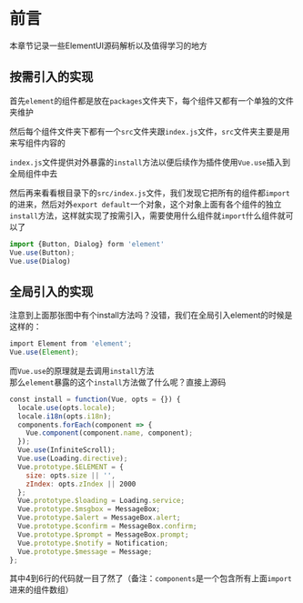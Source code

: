 # 前言
本章节记录一些ElementUI源码解析以及值得学习的地方

## 按需引入的实现
首先`element`的组件都是放在`packages`文件夹下，每个组件又都有一个单独的文件夹维护
<Gimage src="/vision/element/introduce/img1.png"/>

然后每个组件文件夹下都有一个`src`文件夹跟`index.js`文件，`src`文件夹主要是用来写组件内容的
<Gimage src="/vision/element/introduce/img2.png"/>

`index.js`文件提供对外暴露的`install`方法以便后续作为插件使用`Vue.use`插入到全局组件中去
<Gimage src="/vision/element/introduce/img3.png"/>

然后再来看看根目录下的`src/index.js`文件，我们发现它把所有的组件都`import`的进来，然后对外`export default`一个对象，这个对象上面有各个组件的独立`install`方法，这样就实现了按需引入，需要使用什么组件就`import`什么组件就可以了
```js
import {Button, Dialog} form 'element'
Vue.use(Button);
Vue.use(Dialog)
```
<Gimage src="/vision/element/introduce/img4.png"/>
<Gimage src="/vision/element/introduce/img5.png"/>

## 全局引入的实现
注意到上面那张图中有个install方法吗？没错，我们在全局引入element的时候是这样的：
```js
import Element from 'element';
Vue.use(Element);
```
而`Vue.use`的原理就是去调用`install`方法<br>
那么`element`暴露的这个`install`方法做了什么呢？直接上源码
```js
const install = function(Vue, opts = {}) {
  locale.use(opts.locale);
  locale.i18n(opts.i18n);
  components.forEach(component => {
    Vue.component(component.name, component);
  });
  Vue.use(InfiniteScroll);
  Vue.use(Loading.directive);
  Vue.prototype.$ELEMENT = {
    size: opts.size || '',
    zIndex: opts.zIndex || 2000
  };
  Vue.prototype.$loading = Loading.service;
  Vue.prototype.$msgbox = MessageBox;
  Vue.prototype.$alert = MessageBox.alert;
  Vue.prototype.$confirm = MessageBox.confirm;
  Vue.prototype.$prompt = MessageBox.prompt;
  Vue.prototype.$notify = Notification;
  Vue.prototype.$message = Message;
};
```
其中4到6行的代码就一目了然了（备注：`components`是一个包含所有上面`import`进来的组件数组）

